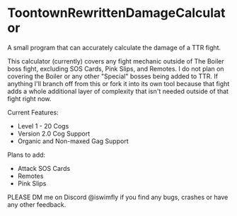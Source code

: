 # ToontownRewrittenDamageCalculator
A small program that can accurately calculate the damage of a TTR fight. 

This calculator (currently) covers any fight mechanic outside of The Boiler boss fight, excluding SOS Cards, Pink Slips, and Remotes. 
I do not plan on covering the Boiler or any other "Special" bosses being added to TTR. 
If anything I'll branch off from this or fork it into its own tool because that fight adds a whole additional layer of complexity that isn't needed outside of that fight right now.

Current Features:
- Level 1 - 20 Cogs
- Version 2.0 Cog Support
- Organic and Non-maxed Gag Support

Plans to add:
- Attack SOS Cards
- Remotes
- Pink Slips

PLEASE DM me on Discord @iswimfly if you find any bugs, crashes or have any other feedback.
